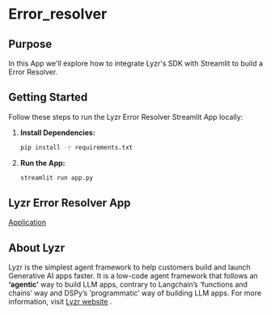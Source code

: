 # Error_resolver

## Purpose

In this App we'll explore how to integrate Lyzr's SDK with Streamlit to build a Error Resolver.

## Getting Started

Follow these steps to run the Lyzr Error Resolver Streamlit App locally:

1. **Install Dependencies:**
   ```bash
   pip install -r requirements.txt

2. **Run the App:**
    ```bash
    streamlit run app.py

## Lyzr Error Resolver App
[Application](https://lyzr-error-resolver.streamlit.app/)

## About Lyzr
Lyzr is the simplest agent framework to help customers build and launch Generative AI apps faster. It is a low-code agent framework that follows an **‘agentic’** way to build LLM apps, contrary to Langchain’s ‘functions and chains’ way and DSPy’s ‘programmatic’ way of building LLM apps. For more information, visit [Lyzr website](https://www.lyzr.ai/) .
